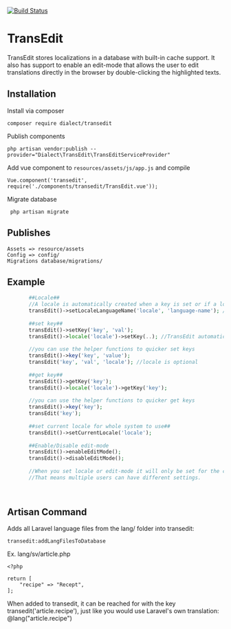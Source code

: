 [![Build Status](https://travis-ci.com/dialect-katrineholm/transedit.svg?token=9jwqzmZxpdyqbmtqpE8y&branch=master)](https://travis-ci.com/dialect-katrineholm/transedit)

# TransEdit
TransEdit stores localizations in a database with built-in cache support. It also has support to enable an edit-mode that allows the user to edit translations directly in the browser by double-clicking the highlighted texts.

## Installation

Install via composer

    composer require dialect/transedit

Publish components

    php artisan vendor:publish --provider="Dialect\TransEdit\TransEditServiceProvider"
    
Add vue component to  ``resources/assets/js/app.js`` and compile
 
    Vue.component('transedit', require('./components/transedit/TransEdit.vue'));

Migrate database
     
     php artisan migrate
     
## Publishes

    Assets => resource/assets
    Config => config/
    Migrations database/migrations/

## Example

``` php
       ##Locale##
       //A locale is automatically created when a key is set or if a locale language name is set.
       transEdit()->setLocaleLanguageName('locale', 'language-name'); //e.g en, English
        
       ##set key##
       transEdit()->setKey('key', 'val');
       transEdit()->locale('locale')->setKey(..); //TransEdit automatically creates missing locales.
       
       //you can use the helper functions to quicker set keys
       transEdit()->key('key', 'value');
       transEdit('key', 'val', 'locale'); //locale is optional
       
       ##get key##
       transEdit()->getKey('key');
       transEdit()->locale('locale')->getKey('key');
       
       //you can use the helper functions to quicker get keys
       transEdit()->key('key');
       transEdit('key');
        
       ##set current locale for whole system to use##
       transEdit()->setCurrentLocale('locale');
       
       ##Enable/Disable edit-mode
       transEdit()->enableEditMode();
       transEdit()->disableEditMode();
       
       //When you set locale or edit-mode it will only be set for the current session. 
       //That means multiple users can have different settings.
       
       
```

## Artisan Command

Adds all Laravel language files from the lang/ folder into transedit:
```
transedit:addLangFilesToDatabase
```
Ex. lang/sv/article.php
```
<?php

return [
	"recipe" => "Recept",
];
```
When added to transedit, it can be reached for with the key transedit('article.recipe'), 
just like you would use Laravel's own translation: @lang("article.recipe")
